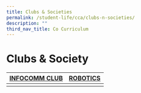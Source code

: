```yaml
---
title: Clubs & Societies
permalink: /student-life/cca/clubs-n-societies/
description: ""
third_nav_title: Co Curriculum
---
```

# **Clubs & Society**



| [INFOCOMM CLUB](/cca/clubs-n-societies/infocomm-technology-media-production) | [ROBOTICS](/cca/clubs-n-societies/robotics) |
| --- | --- |
| | |